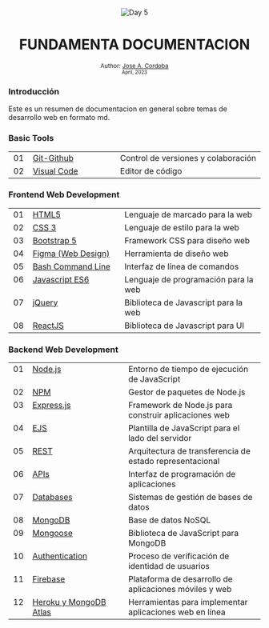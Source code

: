 <div align="center">

![Day 5](./02-Fronted/images/banners/fullstackbanner.jpg)

  <h1> FUNDAMENTA DOCUMENTACION  </h1>
  

  <sub>Author:
  <a href="" target="_blank">Jose A. Cordoba</a><br>
  <small> April, 2023</small>
  </sub>
</div>

### **Introducción**

Este es un resumen de documentacion en general sobre temas de desarrollo web en formato md.

### **Basic Tools**

<table >
  <tbody>
    <tr>
      <td align="center" valign="top" width="30px">01</td>
      <td align="left" valign="top" width="300px"><a href="https://github.com/josemek098dev/001-Docs-web-development/blob/master/01-Bases/00-GitGithub.md">Git-Github</a></td>
      <td align="left" valign="top" width="500px">Control de versiones y colaboración</td>
    </tr>
    <tr>
      <td align="center" valign="top" >02</td>
      <td align="left" valign="top" ><a href="./02-Fronted/01-HTML-5.md">Visual Code</a></td>
      <td align="left" valign="top" >Editor de código</td>
    </tr>
      </tbody>
</table>

### Frontend Web Development   
  <table >
  <tbody >
    <tr>
      <td align="center" valign="top" width="30px">01</td>
      <td align="left" valign="top" width="300px"><a href="https://github.com/josemek098dev/001-Docs-web-development/blob/master/02-Fronted/01.1-HTML_ElementsandStructure.md" title="Documentation">HTML5</a></td>
      <td align="left" valign="top" width="500px">Lenguaje de marcado para la web</td>
    </tr>
    <tr>
      <td align="center" valign="top" >02</td>
      <td align="left" valign="top" ><a href="https://github.com/josemek098dev/001-Docs-web-development/blob/master/02-Fronted/02.1-CSS_SyntaxAndSelectors.md" title="Documentation">CSS 3</a></td>
      <td align="left" valign="top" >Lenguaje de estilo para la web</td>
    </tr>
    <tr>
      <td align="center" valign="top" >03</td>
      <td align="left" valign="top" ><a href="https://github.com/kentcdodds/react-fundamentals/commits?author=kentcdodds" title="Documentation">Bootstrap 5</a></td>
      <td align="left" valign="top" >Framework CSS para diseño web</td>
    </tr>
    <tr>
      <td align="center" valign="top" >04</td>
      <td align="left" valign="top" ><a href="https://github.com/kentcdodds/react-fundamentals/commits?author=kentcdodds" title="Documentation">Figma (Web Design)</a></td>
      <td align="left" valign="top" >Herramienta de diseño web</td>
    </tr>
    <tr>
      <td align="center" valign="top" >05</td>
      <td align="left" valign="top" ><a href="https://github.com/kentcdodds/react-fundamentals/commits?author=kentcdodds" title="Documentation">Bash Command Line</a></td>
      <td align="left" valign="top" >Interfaz de línea de comandos</td>
    </tr>
    <tr>
      <td align="center" valign="top" >06</td>
      <td align="left" valign="top" ><a href="https://github.com/josemek098dev/001-Docs-web-development/blob/master/02-Fronted/01-JavaScript.md" title="Documentation">Javascript ES6</a></td>
      <td align="left" valign="top" >Lenguaje de programación para la web</td>
    </tr>
    <tr>
      <td align="center" valign="top" >07</td>
      <td align="left" valign="top" ><a href="https://github.com/kentcdodds/react-fundamentals/commits?author=kentcdodds" title="Documentation">jQuery</a></td>
      <td align="left" valign="top" >Biblioteca de Javascript para la web</td>
    </tr>
    <tr>
      <td align="center" valign="top" >08</td>
      <td align="left" valign="top" ><a href="https://github.com/josemek098dev/001-Docs-web-development/blob/master/02%20-%20Fronted/08%20-%20ReactJs/801%20-%20React%20-%20Intro.md" title="Documentation">ReactJS</a></td>
      <td align="left" valign="top" >Biblioteca de Javascript para UI</td>
    </tr>
      </tbody>
</table>
  
### **Backend Web Development**                   
<table >
  <tbody>
    <tr>
      <td align="center" valign="top" width="30px">01</td>
      <td align="left" valign="top" width="300px"><a href="./02-Fronted/01-HTML-5.md">Node.js</a></td>
      <td align="left" valign="top" width="500px">Entorno de tiempo de ejecución de JavaScript</td>
    </tr>
    <tr>
      <td align="center" valign="top" >02</td>
      <td align="left" valign="top" ><a href="./02-Fronted/01-HTML-5.md">NPM</a></td>
      <td align="left" valign="top" >Gestor de paquetes de Node.js</td>
    </tr>
    <tr>
      <td align="center" valign="top" >03</td>
      <td align="left" valign="top" ><a href="./02-Fronted/01-HTML-5.md">Express.js</a></td>
      <td align="left" valign="top" >Framework de Node.js para construir aplicaciones web</td>
    </tr>
    <tr>
      <td align="center" valign="top" >04</td>
      <td align="left" valign="top" ><a href="./02-Fronted/01-HTML-5.md">EJS</a></td>
      <td align="left" valign="top" >Plantilla de JavaScript para el lado del servidor</td>
    </tr>
    <tr>
      <td align="center" valign="top" >05</td>
      <td align="left" valign="top" ><a href="./02-Fronted/01-HTML-5.md">REST</a></td>
      <td align="left" valign="top" >Arquitectura de transferencia de estado representacional</td>
    </tr>
    <tr>
      <td align="center" valign="top" >06</td>
      <td align="left" valign="top" ><a href="./02-Fronted/01-HTML-5.md">APIs</a></td>
      <td align="left" valign="top" >Interfaz de programación de aplicaciones</td>
    </tr>
    <tr>
      <td align="center" valign="top" >07</td>
      <td align="left" valign="top" ><a href="./02-Fronted/01-HTML-5.md">Databases</a></td>
      <td align="left" valign="top" >Sistemas de gestión de bases de datos</td>
    </tr>
      <tr>
      <td align="center" valign="top" >08</td>
      <td align="left" valign="top" ><a href="./02-Fronted/01-HTML-5.md">MongoDB</a></td>
      <td align="left" valign="top" >Base de datos NoSQL</td>
    </tr>
    <tr>
      <td align="center" valign="top" >09</td>
      <td align="left" valign="top" ><a href="./02-Fronted/01-HTML-5.md">Mongoose</a></td>
      <td align="left" valign="top" >Biblioteca de JavaScript para MongoDB</td>
    </tr>
    <tr>
      <td align="center" valign="top" >10</td>
      <td align="left" valign="top" ><a href="./02-Fronted/01-HTML-5.md">Authentication</a></td>
      <td align="left" valign="top" >Proceso de verificación de identidad de usuarios</td>
    </tr>
    <tr>
      <td align="center" valign="top" >11</td>
      <td align="left" valign="top" ><a href="./02-Fronted/01-HTML-5.md">Firebase</a></td>
      <td align="left" valign="top" >Plataforma de desarrollo de aplicaciones móviles y web</td>
    </tr>
    <tr>
      <td align="center" valign="top" >12</td>
      <td align="left" valign="top" ><a href="./02-Fronted/01-HTML-5.md">Heroku y MongoDB Atlas</a></td>
      <td align="left" valign="top" >Herramientas para implementar aplicaciones web en línea</td>
    </tr>
      </tbody>
</table>
